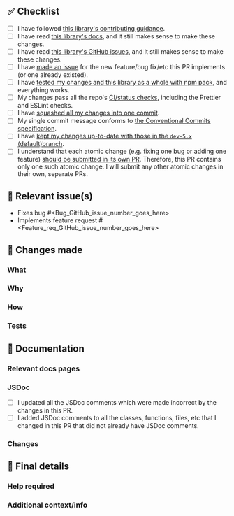 <!--
Thank you very much for your contribution!
We really appreciate your effort to improve this library for everyone.
Please fill out the rest of the information here.
It will help us to review, validate, and merge your changes 😃
-->

## ✅ Checklist

<!--
Please check the applicable items below. Please write any extra relevant context after an item.
-->

- [ ] I have
  followed [this library's contributing guidance](https://github.com/hossein-zare/react-native-dropdown-picker/blob/dev-5.x/CONTRIBUTING.md).
- [ ] I have
  read [this library's docs](https://hossein-zare.github.io/react-native-dropdown-picker-website/docs),
  and it still makes sense to make these changes.
- [ ] I have
  read [this library's GitHub issues](https://github.com/hossein-zare/react-native-dropdown-picker/issues),
  and it still makes sense to make these changes.
- [ ] I
  have [made an issue](https://github.com/hossein-zare/react-native-dropdown-picker/issues)
  for the new feature/bug fix/etc this PR implements (or one already existed).
- [ ] I
  have [tested my changes and this library as a whole with npm pack](https://dev.to/scooperdev/use-npm-pack-to-test-your-packages-locally-486e),
  and everything works.
- [ ] My changes pass all the
  repo's [CI/status checks](https://docs.github.com/en/pull-requests/collaborating-with-pull-requests/collaborating-on-repositories-with-code-quality-features/about-status-checks),
  including the Prettier and ESLint checks.
- [ ] I
  have [squashed all my changes into one commit](https://www.geeksforgeeks.org/git-squash/).
- [ ] My single commit message conforms
  to [the Conventional Commits specification](https://www.conventionalcommits.org/en/v1.0.0/#summary).
- [ ] I
  have [kept my changes up-to-date with those in the
  `dev-5.x` (default)branch](https://docs.github.com/en/pull-requests/collaborating-with-pull-requests/proposing-changes-to-your-work-with-pull-requests/keeping-your-pull-request-in-sync-with-the-base-branch).
- [ ] I understand that each atomic change (e.g. fixing one bug or adding one
  feature) [should be submitted in its own PR](https://learning-notes.mistermicheels.com/processes-techniques/small-commits-pull-requests/).
  Therefore, this PR contains only one such atomic change. I will submit any
  other atomic changes in their own, separate PRs.

## 👀 Relevant issue(s)

<!--
Fill out the issue/s your PR pertains to below. Delete as appropriate.
For example, "Fixes bug #111" or "Implements feature request #222".
-->

- Fixes bug #<Bug_GitHub_issue_number_goes_here>
- Implements feature request #<Feature_req_GitHub_issue_number_goes_here>

## 🚀️ Changes made

### What

<!--
Please give a brief overview of the changes this PR makes.
What does it change for users of the library?
-->

### Why

<!--
Please describe the motivation for this PR. Why are its changes needed?
-->

### How

<!--
How did you create the changes in this PR?
How did you implement them?
Why did you choose to implement them in the way you did?
-->

### Tests

<!--
Please describe how you tested these changes and this library as a whole after making them.
Please describe how a reviewer could reproduce your tests.
If possible, please also provide terminal output and/or screenshots demonstrating your tests and/or feature working correctly.
Please describe the outcome of your tests. Does everything work? Do you need help fixing an issue?
-->

## 📄 Documentation

### Relevant docs pages

<!--
Please include links to any pages in this library's docs that are relevant.
The docs can be found at: https://hossein-zare.github.io/react-native-dropdown-picker-website/docs
If none, type "N/A" and describe whether information should be added to the docs and why.
Then, open an issue in the docs repo to add more information needed to the docs.
-->

### JSDoc

- [ ] I updated all the JSDoc comments which were made incorrect by the
  changes in this PR.
- [ ] I added JSDoc comments to all the classes, functions, files, etc that I
  changed in this PR that did not already have JSDoc comments.

### Changes

<!--
Please describe whether the changes made in this PR necessitate changing this 
library's docs. They might need to be updated and/or completed to add any 
information you feel is missing or will become incorrect with the changes 
made in this PR. If changes to the docs are required, please describe them here
and then also in a new issue to make them in the docs repo for this library: 
https://github.com/hossein-zare/react-native-dropdown-picker-website
-->

## 🏁 Final details

### Help required

<!--
Please include any help you need. We'll be happy to provide it 😃
Maybe you need help to understand how certain parts of this library work?
Maybe you need help to fix a particular issue you're struggling to solve alone?
If you don't need any, say "N/A".
-->

### Additional context/info

<!--
Please include any other information you think is relevant to this PR.
-->
